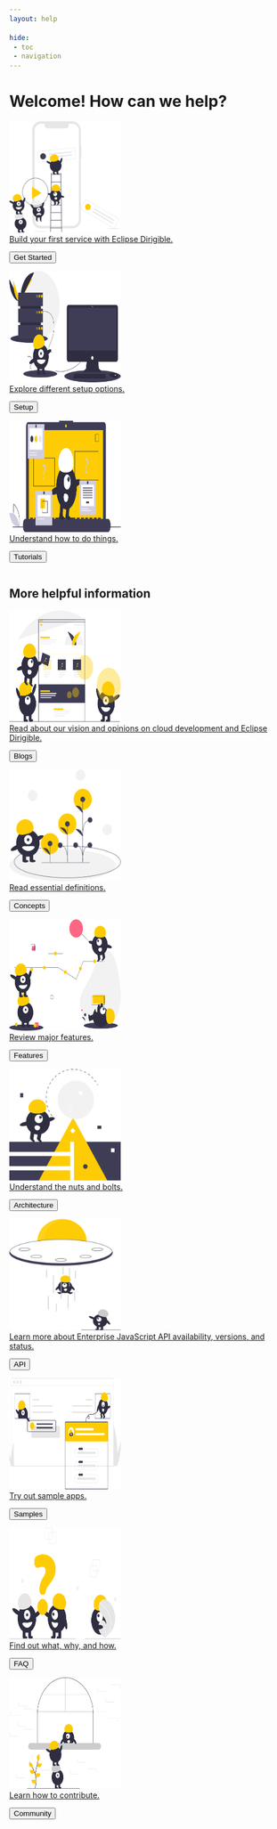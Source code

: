 ```yaml
---
layout: help

hide: 
 - toc
 - navigation
---
```


# Welcome! How can we help?


<div class="row">
  <div class="column">
    <a href="development">
		<div class="card">
			<div class="container">
			<img src="images/homepage/getting-started.svg" alt="Get Started" style="width:200px;height:200px">
			<div class="overlay">Build your first service with Eclipse Dirigible.</div>
			</div>
		<p><button>Get Started</button></p>
		</div>
	</a>
  </div>
  <div class="column">
    <a href="setup">
		<div class="card">
			<div class="container">
			<img src="images/homepage/setup.svg" alt="Setup" style="width:200px;height:200px">
			<div class="overlay">Explore different setup options.</div>
			</div>
		<p><button>Setup</button></p>
		</div>
	</a>
  </div>
  <div class="column">
    <a href="overview/faq">
		<div class="card">
			<div class="container">
			<img src="images/homepage/tutorials.svg" alt="Tutorials" style="width:200px;height:200px">
			<div class="overlay">Understand how to do things.</div>
			</div>
		<p><button>Tutorials</button></p>
		</div>
	</a>
  </div> 
</div>

## More helpful information

<div class="row">
  <div class="column">
    <a href="../blogs/">
		<div class="card">
			<div class="container">
			<img src="images/homepage/blogs.svg" alt="Blogs" style="width:200px;height:200px">
			<div class="overlay">Read about our vision and opinions on cloud development and Eclipse Dirigible.</div>
			</div>
		<p><button>Blogs</button></p>
		</div>
	</a>
  </div> 
  <div class="column">
    <a href="development/concepts">
		<div class="card">
			<div class="container">
			<img src="images/homepage/concepts.svg" alt="Concepts" style="width:200px;height:200px">
			<div class="overlay">Read essential definitions.</div>
			</div>
		<p><button>Concepts</button></p>
		</div>
	</a>
  </div>  
  <div class="column">
    <a href="overview/features">
		<div class="card">
			<div class="container">
			<img src="images/homepage/features.svg" alt="Features" style="width:200px;height:200px">
			<div class="overlay">Review major features.</div>
			</div>
		<p><button>Features</button></p>
		</div>
	</a>
  </div> 
  <div class="column">
    <a href="overview/architecture">
		<div class="card">
			<div class="container">
			<img src="images/homepage/architecture.svg" alt="Architecture" style="width:200px;height:200px">
			<div class="overlay">Understand the nuts and bolts.</div>
			</div>
		<p><button>Architecture</button></p>
		</div>
	</a>
  </div>
  <div class="column">
    <a href="https://www.dirigible.io/api/">
		<div class="card">
			<div class="container">
			<img src="images/homepage/api.svg" alt="API" style="width:200px;height:200px">
			<div class="overlay">Learn more about Enterprise JavaScript API availability, versions, and status.</div>
			</div>
		<p><button>API</button></p>
		</div>
	</a>
  </div>
  <div class="column">
    <a href="https://www.dirigible.io/samples/">
		<div class="card">
			<div class="container">
			<img src="images/homepage/samples.svg" alt="Samples" style="width:200px;height:200px">
			<div class="overlay">Try out sample apps.</div>
			</div>
		<p><button>Samples</button></p>
		</div>
	</a>
  </div>
  <div class="column">
	<a href="overview/faq">
		<div class="card">
			<div class="container">
			<img src="images/homepage/faq.svg" alt="FAQ" style="width:200px;height:200px">
			<div class="overlay">Find out what, why, and how.</div>
			</div>
		<p><button>FAQ</button></p>
		</div>
	</a>
  </div>
  <div class="column">
	<a href="community">
		<div class="card">
			<div class="container">
			<img src="images/homepage/community.svg" alt="Community" style="width:200px;height:200px">
			<div class="overlay">Learn how to contribute.</div>
			</div>
		<p><button>Community</button></p>
		</div>
	</a>
  </div>
</div>


